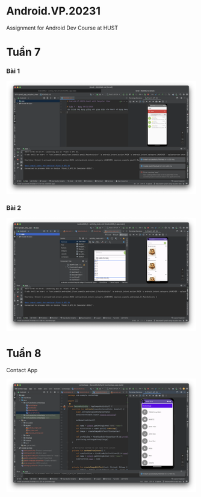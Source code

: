 # Android.VP.20231
Assignment for Android Dev Course at HUST

# Tuần 7

### Bài 1

![gmail-app-v2](./pic/gmail-app-v2.png)

### Bài 2

![google-play-app](./pic/google-play-app.png)

# Tuần 8

Contact App

![ContactApp-1](./pic/ContactApp-1.png)

